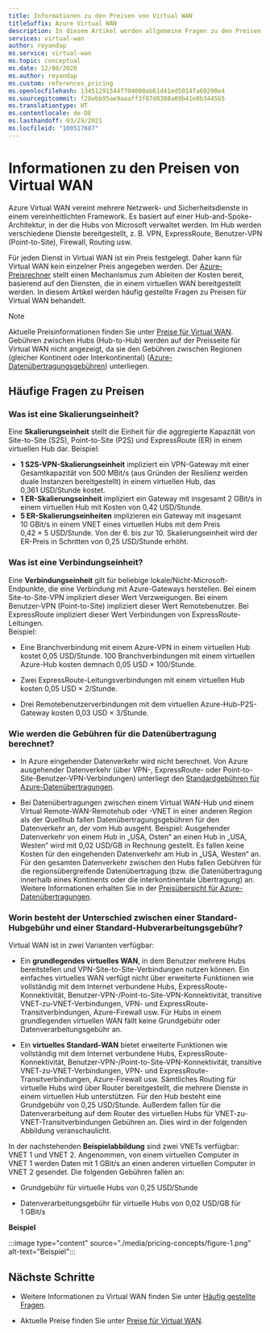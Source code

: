 ```yaml
---
title: Informationen zu den Preisen von Virtual WAN
titleSuffix: Azure Virtual WAN
description: In diesem Artikel werden allgemeine Fragen zu den Preisen von Virtual WAN beschrieben.
services: virtual-wan
author: reyandap
ms.service: virtual-wan
ms.topic: conceptual
ms.date: 12/08/2020
ms.author: reyandap
ms.custom: references_pricing
ms.openlocfilehash: 13451291544f704000ab61d41ed5014fa69298e4
ms.sourcegitcommit: f28ebb95ae9aaaff3f87d8388a09b41e0b3445b5
ms.translationtype: HT
ms.contentlocale: de-DE
ms.lasthandoff: 03/29/2021
ms.locfileid: "100517687"
---
```

# <a name="about-virtual-wan-pricing"></a>Informationen zu den Preisen von Virtual WAN

Azure Virtual WAN vereint mehrere Netzwerk- und Sicherheitsdienste in einem vereinheitlichten Framework. Es basiert auf einer Hub-and-Spoke-Architektur, in der die Hubs von Microsoft verwaltet werden. Im Hub werden verschiedene Dienste bereitgestellt, z. B. VPN, ExpressRoute, Benutzer-VPN (Point-to-Site), Firewall, Routing usw.

Für jeden Dienst in Virtual WAN ist ein Preis festgelegt. Daher kann für Virtual WAN kein einzelner Preis angegeben werden. Der [Azure-Preisrechner](https://azure.microsoft.com/pricing/calculator/) stellt einen Mechanismus zum Ableiten der Kosten bereit, basierend auf den Diensten, die in einem virtuellen WAN bereitgestellt werden. In diesem Artikel werden häufig gestellte Fragen zu Preisen für Virtual WAN behandelt.

>[!NOTE]
>Aktuelle Preisinformationen finden Sie unter [Preise für Virtual WAN](https://azure.microsoft.com/pricing/details/virtual-wan/). Gebühren zwischen Hubs (Hub-to-Hub) werden auf der Preisseite für Virtual WAN nicht angezeigt, da sie den Gebühren zwischen Regionen (gleicher Kontinent oder Interkontinental) ([Azure-Datenübertragungsgebühren](https://azure.microsoft.com/pricing/details/bandwidth/)) unterliegen.

## <a name="common-pricing-questions"></a><a name="questions"></a>Häufige Fragen zu Preisen

### <a name="what-is-a-scale-unit"></a><a name="scale-unit"></a>Was ist eine Skalierungseinheit?

Eine **Skalierungseinheit** stellt die Einheit für die aggregierte Kapazität von Site-to-Site (S2S), Point-to-Site (P2S) und ExpressRoute (ER) in einem virtuellen Hub dar. Beispiel:

* **1 S2S-VPN-Skalierungseinheit** impliziert ein VPN-Gateway mit einer Gesamtkapazität von 500 MBit/s (aus Gründen der Resilienz werden duale Instanzen bereitgestellt) in einem virtuellen Hub, das 0,361 USD/Stunde kostet.
* **1 ER-Skalierungseinheit** impliziert ein Gateway mit insgesamt 2 GBit/s in einem virtuellen Hub mit Kosten von 0,42 USD/Stunde.
* **5 ER-Skalierungseinheiten** implizieren ein Gateway mit insgesamt 10 GBit/s in einem VNET eines virtuellen Hubs mit dem Preis 0,42 × 5 USD/Stunde. Von der 6. bis zur 10. Skalierungseinheit wird der ER-Preis in Schritten von 0,25 USD/Stunde erhöht.

### <a name="what-is-a-connection-unit"></a><a name="connection-unit"></a>Was ist eine Verbindungseinheit?

Eine **Verbindungseinheit** gilt für beliebige lokale/Nicht-Microsoft-Endpunkte, die eine Verbindung mit Azure-Gateways herstellen. Bei einem Site-to-Site-VPN impliziert dieser Wert Verzweigungen. Bei einem Benutzer-VPN (Point-to-Site) impliziert dieser Wert Remotebenutzer. Bei ExpressRoute impliziert dieser Wert Verbindungen von ExpressRoute-Leitungen.<br>Beispiel:

* Eine Branchverbindung mit einem Azure-VPN in einem virtuellen Hub kostet 0,05 USD/Stunde. 100 Branchverbindungen mit einem virtuellen Azure-Hub kosten demnach 0,05 USD × 100/Stunde.

* Zwei ExpressRoute-Leitungsverbindungen mit einem virtuellen Hub kosten 0,05 USD × 2/Stunde.

* Drei Remotebenutzerverbindungen mit dem virtuellen Azure-Hub-P2S-Gateway kosten 0,03 USD × 3/Stunde.

### <a name="how-are-data-transfer-charges-calculated"></a><a name="data-transfer"></a>Wie werden die Gebühren für die Datenübertragung berechnet?

* In Azure eingehender Datenverkehr wird nicht berechnet. Von Azure ausgehender Datenverkehr (über VPN-, ExpressRoute- oder Point-to-Site-Benutzer-VPN-Verbindungen) unterliegt den [Standardgebühren für Azure-Datenübertragungen](https://azure.microsoft.com/pricing/details/bandwidth/).

* Bei Datenübertragungen zwischen einem Virtual WAN-Hub und einem Virtual Remote-WAN-Remotehub oder -VNET in einer anderen Region als der Quellhub fallen Datenübertragungsgebühren für den Datenverkehr an, der vom Hub ausgeht. Beispiel: Ausgehender Datenverkehr von einem Hub in „USA, Osten“ an einen Hub in „USA, Westen“ wird mit 0,02 USD/GB in Rechnung gestellt. Es fallen keine Kosten für den eingehenden Datenverkehr am Hub in „USA, Westen“ an. Für den gesamten Datenverkehr zwischen den Hubs fallen Gebühren für die regionsübergreifende Datenübertragung (bzw. die Datenübertragung innerhalb eines Kontinents oder die interkontinentale Übertragung) an. Weitere Informationen erhalten Sie in der [Preisübersicht für Azure-Datenübertragungen](https://azure.microsoft.com/pricing/details/bandwidth/). 

### <a name="what-is-the-difference-between-a-standard-hub-fee-and-a-standard-hub-processing-fee"></a><a name="fee"></a>Worin besteht der Unterschied zwischen einer Standard-Hubgebühr und einer Standard-Hubverarbeitungsgebühr?

Virtual WAN ist in zwei Varianten verfügbar:

* Ein **grundlegendes virtuelles WAN**, in dem Benutzer mehrere Hubs bereitstellen und VPN-Site-to-Site-Verbindungen nutzen können. Ein einfaches virtuelles WAN verfügt nicht über erweiterte Funktionen wie vollständig mit dem Internet verbundene Hubs, ExpressRoute-Konnektivität, Benutzer-VPN-/Point-to-Site-VPN-Konnektivität, transitive VNET-zu-VNET-Verbindungen, VPN- und ExpressRoute-Transitverbindungen, Azure-Firewall usw. Für Hubs in einem grundlegenden virtuellen WAN fällt keine Grundgebühr oder Datenverarbeitungsgebühr an.

* Ein **virtuelles Standard-WAN** bietet erweiterte Funktionen wie vollständig mit dem Internet verbundene Hubs, ExpressRoute-Konnektivität, Benutzer-VPN-/Point-to-Site-VPN-Konnektivität, transitive VNET-zu-VNET-Verbindungen, VPN- und ExpressRoute-Transitverbindungen, Azure-Firewall usw. Sämtliches Routing für virtuelle Hubs wird über Router bereitgestellt, die mehrere Dienste in einem virtuellen Hub unterstützen. Für den Hub besteht eine Grundgebühr von 0,25 USD/Stunde. Außerdem fallen für die Datenverarbeitung auf dem Router des virtuellen Hubs für VNET-zu-VNET-Transitverbindungen Gebühren an. Dies wird in der folgenden Abbildung veranschaulicht.

 In der nachstehenden **Beispielabbildung** sind zwei VNETs verfügbar: VNET 1 und VNET 2. Angenommen, von einem virtuellen Computer in VNET 1 werden Daten mit 1 GBit/s an einen anderen virtuellen Computer in VNET 2 gesendet. Die folgenden Gebühren fallen an:

* Grundgebühr für virtuelle Hubs von 0,25 USD/Stunde

* Datenverarbeitungsgebühr für virtuelle Hubs von 0,02 USD/GB für 1 GBit/s

**Beispiel**

   :::image type="content" source="./media/pricing-concepts/figure-1.png" alt-text="Beispiel":::

## <a name="next-steps"></a>Nächste Schritte

* Weitere Informationen zu Virtual WAN finden Sie unter [Häufig gestellte Fragen](virtual-wan-faq.md).

* Aktuelle Preise finden Sie unter [Preise für Virtual WAN](https://azure.microsoft.com/pricing/details/virtual-wan/).
